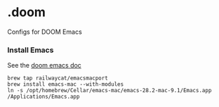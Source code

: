 # .doom
Configs for DOOM Emacs


### Install Emacs

See the [doom emacs doc](https://github.com/doomemacs/doomemacs/blob/master/docs/getting_started.org#on-macos)
```
brew tap railwaycat/emacsmacport
brew install emacs-mac --with-modules
ln -s /opt/homebrew/Cellar/emacs-mac/emacs-28.2-mac-9.1/Emacs.app /Applications/Emacs.app
```
